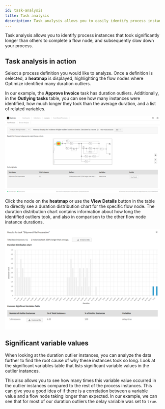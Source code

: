 ```yaml
---
id: task-analysis
title: Task analysis
description: Task analysis allows you to easily identify process instances that took significantly longer than others to complete a flow node.
---
```


Task analysis allows you to identify process instances that took significantly longer than others to complete a flow node, and subsequently slow down your process.

## Task analysis in action

Select a process definition you would like to analyze. Once a definition is selected, a **heatmap** is displayed, highlighting the flow nodes where Optimize identified many duration outliers.

In our example, the **Approve Invoice** task has duration outliers. Additionally, in the **Outlying tasks** table, you can see how many instances were identified, how much longer they took than the average duration, and a list of related variables.

![task analysis example 1](./img/outlierExample_1_heatMap.png)

Click the node on the **heatmap** or use the **View Details** button in the table to directly see a duration distribution chart for the specific flow node. The duration distribution chart contains information about how long the identified outliers took, and also in comparison to the other flow node instance durations.

![task analysis example 2](./img/outlierExample_2_detailsModal.png)

## Significant variable values

When looking at the duration outlier instances, you can analyze the data further to find the root cause of why these instances took so long. Look at the significant variables table that lists significant variable values in the outlier instances.

This also allows you to see how many times this variable value occurred in the outlier instances compared to the rest of the process instances. This can give you a good idea of if there is a correlation between a variable value and a flow node taking longer than expected. In our example, we can see that for most of our duration outliers the delay variable was set to `true`.
